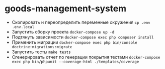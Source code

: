 # goods-management-system
 - Скопировать и переопределить переменные окружения  `cp .env .env.local` 
 - Запустить сборку проекта `docker-compose up -d`
 - Подтянуть зависимости `docker-compose exec php composer install`
 - Применить миграции `docker-compose exec php bin/console doctrine:migrations:migrate`
 - Запустить тесты `make tests`
 - Сгенерировать отчет по генерации покрытия тестами `docker-compose exec php bin/phpunit --coverage-html ./templates/coverage`